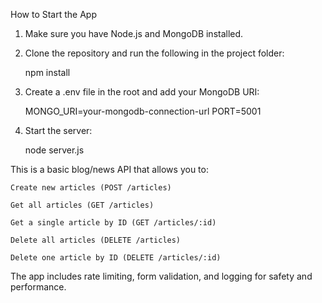 How to Start the App

1. Make sure you have Node.js and MongoDB installed.

2. Clone the repository and run the following in the project folder:

   npm install

3. Create a .env file in the root and add your MongoDB URI:

   MONGO_URI=your-mongodb-connection-url
   PORT=5001

4. Start the server:

   node server.js

This is a basic blog/news API that allows you to:

    Create new articles (POST /articles)

    Get all articles (GET /articles)

    Get a single article by ID (GET /articles/:id)

    Delete all articles (DELETE /articles)

    Delete one article by ID (DELETE /articles/:id)

The app includes rate limiting, form validation, and logging for safety and performance.
